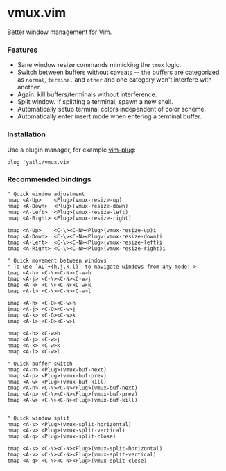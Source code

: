 # vmux.vim

Better window management for Vim.

### Features

- Sane window resize commands mimicking the `tmux` logic.
- Switch between buffers without caveats -- the buffers are categorized as `normal`, `terminal` and `other` and one category won't interfere with another.
- Again: kill buffers/terminals without interference.
- Split window. If splitting a terminal, spawn a new shell.
- Automatically setup terminal colors independent of color scheme.
- Automatically enter insert mode when entering a terminal buffer.

### Installation

Use a plugin manager, for example [vim-plug](https://github.com/junegunn/vim-plug):
```vimL
plug 'yatli/vmux.vim'
```

### Recommended bindings

```vimL
" Quick window adjustment
nmap <A-Up>    <Plug>(vmux-resize-up)
nmap <A-Down>  <Plug>(vmux-resize-down)
nmap <A-Left>  <Plug>(vmux-resize-left)
nmap <A-Right> <Plug>(vmux-resize-right)

tmap <A-Up>    <C-\><C-N><Plug>(vmux-resize-up)i
tmap <A-Down>  <C-\><C-N><Plug>(vmux-resize-down)i
tmap <A-Left>  <C-\><C-N><Plug>(vmux-resize-left)i
tmap <A-Right> <C-\><C-N><Plug>(vmux-resize-right)i

" Quick movement between windows
" To use `ALT+{h,j,k,l}` to navigate windows from any mode: >
tmap <A-h> <C-\><C-N><C-w>h
tmap <A-j> <C-\><C-N><C-w>j
tmap <A-k> <C-\><C-N><C-w>k
tmap <A-l> <C-\><C-N><C-w>l

imap <A-h> <C-O><C-w>h
imap <A-j> <C-O><C-w>j
imap <A-k> <C-O><C-w>k
imap <A-l> <C-O><C-w>l

nmap <A-h> <C-w>h
nmap <A-j> <C-w>j
nmap <A-k> <C-w>k
nmap <A-l> <C-w>l

" Quick buffer switch
nmap <A-n> <Plug>(vmux-buf-next)
nmap <A-p> <Plug>(vmux-buf-prev)
nmap <A-w> <Plug>(vmux-buf-kill)
tmap <A-n> <C-\><C-N><Plug>(vmux-buf-next)
tmap <A-p> <C-\><C-N><Plug>(vmux-buf-prev)
tmap <A-w> <C-\><C-N><Plug>(vmux-buf-kill)


" Quick window split
nmap <A-s> <Plug>(vmux-split-horizontal)
nmap <A-v> <Plug>(vmux-split-vertical)
nmap <A-q> <Plug>(vmux-split-close)

tmap <A-s> <C-\><C-N><Plug>(vmux-split-horizontal)
tmap <A-v> <C-\><C-N><Plug>(vmux-split-vertical)
tmap <A-q> <C-\><C-N><Plug>(vmux-split-close)
```
